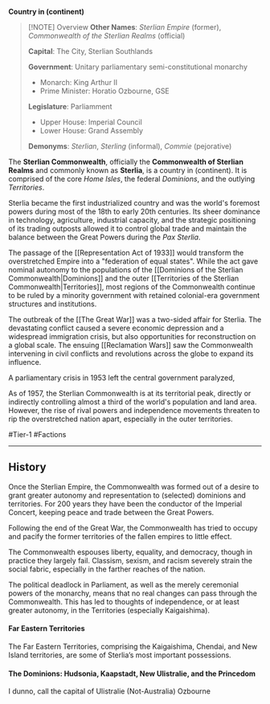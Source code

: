 **Country in (continent)**

> [!NOTE] Overview
> **Other Names**:  *Sterlian Empire* (former), *Commonwealth of the Sterlian Realms* (official)
> 
> **Capital**: The City, Sterlian Southlands
> 
> **Government**: Unitary parliamentary semi-constitutional monarchy
> - Monarch: King Arthur II
> - Prime Minister: Horatio Ozbourne, GSE
> 
> **Legislature**: Parliamment
> - Upper House: Imperial Council
> - Lower House: Grand Assembly
> 
> **Demonyms**: *Sterlian*, *Sterling* (informal), *Commie* (pejorative)

The **Sterlian Commonwealth**, officially the **Commonwealth of Sterlian Realms** and commonly known as **Sterlia**, is a country in (continent). It is comprised of the core *Home Isles*, the federal *Dominions*, and the outlying *Territories*.

Sterlia became the first industrialized country and was the world's foremost powers during most of the 18th to early 20th centuries. Its sheer dominance in technology, agriculture, industrial capacity, and the strategic positioning of its trading outposts allowed it to control global trade and maintain the balance between the Great Powers during the *Pax Sterlia*.

The passage of the [[Representation Act of 1933]] would transform the overstretched Empire into a "federation of equal states". While the act gave nominal autonomy to the populations of the [[Dominions of the Sterlian Commonwealth|Dominions]] and the outer [[Territories of the Sterlian Commonwealth|Territories]], most regions of the Commonwealth continue to be ruled by a minority government with retained colonial-era government structures and institutions.

The outbreak of the [[The Great War]] was a two-sided affair for Sterlia. The devastating conflict caused a severe economic depression and a widespread immigration crisis, but also opportunities for reconstruction on a global scale. The ensuing [[Reclamation Wars]] saw the Commonwealth intervening in civil conflicts and revolutions across the globe to expand its influence.

A parliamentary crisis in 1953 left the central government paralyzed, 

As of 1957, the Sterlian Commonwealth is at its territorial peak, directly or indirectly controlling almost a third of the world's population and land area. However, the rise of rival powers and independence movements threaten to rip the overstretched nation apart, especially in the outer territories.

#Tier-1 #Factions 

---
## History

Once the Sterlian Empire, the Commonwealth was formed out of a desire to grant greater autonomy and representation to (selected) dominions and territories. For 200 years they have been the conductor of the Imperial Concert, keeping peace and trade between the Great Powers.

Following the end of the Great War, the Commonwealth has tried to occupy and pacify the former territories of the fallen empires to little effect.

  

The Commonwealth espouses liberty, equality, and democracy, though in practice they largely fail. Classism, sexism, and racism severely strain the social fabric, especially in the farther reaches of the nation.

  

The political deadlock in Parliament, as well as the merely ceremonial powers of the monarchy, means that no real changes can pass through the Commonwealth. This has led to thoughts of independence, or at least greater autonomy, in the Territories (especially Kaigaishima).

  

#### Far Eastern Territories

The Far Eastern Territories, comprising the Kaigaishima, Chendai, and New Island territories, are some of Sterlia’s most important possessions.

  

#### The Dominions: Hudsonia, Kaapstadt, New Ulistralie, and the Princedom

I dunno, call the capital of Ulistralie (Not-Australia) Ozbourne

